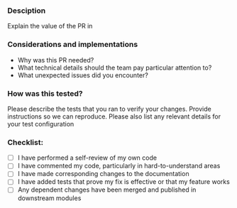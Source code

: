 ### Desciption
Explain the value of the PR in 

### Considerations and implementations
- Why was this PR needed?
- What technical details should the team pay particular attention to?
- What unexpected issues did you encounter?

### How was this tested?
Please describe the tests that you ran to verify your changes. Provide instructions so we can reproduce. Please also list any relevant details for your test configuration

### Checklist:
- [ ] I have performed a self-review of my own code
- [ ] I have commented my code, particularly in hard-to-understand areas
- [ ] I have made corresponding changes to the documentation
- [ ] I have added tests that prove my fix is effective or that my feature works
- [ ] Any dependent changes have been merged and published in downstream modules
